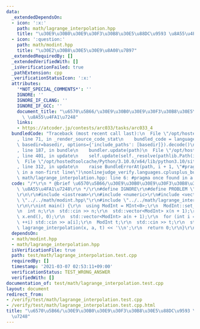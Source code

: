 ```yaml
---
data:
  _extendedDependsOn:
  - icon: ':x:'
    path: math/lagrange_interpolation.hpp
    title: "\u30E9\u30B0\u30E9\u30F3\u30B8\u30E5\u88DC\u9593 \u8A55\u4FA1\u7248"
  - icon: ':question:'
    path: math/modint.hpp
    title: "\u30E2\u30B8\u30E5\u30E9\u8A08\u7B97"
  _extendedRequiredBy: []
  _extendedVerifiedWith: []
  _isVerificationFailed: true
  _pathExtension: cpp
  _verificationStatusIcon: ':x:'
  attributes:
    '*NOT_SPECIAL_COMMENTS*': ''
    IGNORE: ''
    IGNORE_IF_CLANG: ''
    IGNORE_IF_GCC: ''
    document_title: "\u6570\u5B66/\u30E9\u30B0\u30E9\u30F3\u30B8\u30E5\u88DC\u9593\
      \ \u8A55\u4FA1\u7248"
    links:
    - https://atcoder.jp/contests/arc033/tasks/arc033_4
  bundledCode: "Traceback (most recent call last):\n  File \"/opt/hostedtoolcache/Python/3.10.0/x64/lib/python3.10/site-packages/onlinejudge_verify/documentation/build.py\"\
    , line 71, in _render_source_code_stat\n    bundled_code = language.bundle(stat.path,\
    \ basedir=basedir, options={'include_paths': [basedir]}).decode()\n  File \"/opt/hostedtoolcache/Python/3.10.0/x64/lib/python3.10/site-packages/onlinejudge_verify/languages/cplusplus.py\"\
    , line 187, in bundle\n    bundler.update(path)\n  File \"/opt/hostedtoolcache/Python/3.10.0/x64/lib/python3.10/site-packages/onlinejudge_verify/languages/cplusplus_bundle.py\"\
    , line 401, in update\n    self.update(self._resolve(pathlib.Path(included), included_from=path))\n\
    \  File \"/opt/hostedtoolcache/Python/3.10.0/x64/lib/python3.10/site-packages/onlinejudge_verify/languages/cplusplus_bundle.py\"\
    , line 312, in update\n    raise BundleErrorAt(path, i + 1, \"#pragma once found\
    \ in a non-first line\")\nonlinejudge_verify.languages.cplusplus_bundle.BundleErrorAt:\
    \ math/lagrange_interpolation.hpp: line 6: #pragma once found in a non-first line\n"
  code: "/*\r\n * @brief \u6570\u5B66/\u30E9\u30B0\u30E9\u30F3\u30B8\u30E5\u88DC\u9593\
    \ \u8A55\u4FA1\u7248\r\n */\r\n#define IGNORE\r\n#define PROBLEM \"https://atcoder.jp/contests/arc033/tasks/arc033_4\"\
    \r\n\r\n#include <iostream>\r\n#include <numeric>\r\n#include <vector>\r\n#include\
    \ \"../../math/modint.hpp\"\r\n#include \"../../math/lagrange_interpolation.hpp\"\
    \r\n\r\nint main() {\r\n  using ModInt = MInt<0>;\r\n  ModInt::set_mod(1000000007);\r\
    \n  int n;\r\n  std::cin >> n;\r\n  std::vector<ModInt> x(n + 1);\r\n  std::iota(x.begin(),\
    \ x.end(), 0);\r\n  std::vector<ModInt> a(n + 1);\r\n  for (int i = 0; i <= n;\
    \ ++i) std::cin >> a[i];\r\n  ModInt t;\r\n  std::cin >> t;\r\n  std::cout <<\
    \ lagrange_interpolation(x, a, t) << '\\n';\r\n  return 0;\r\n}\r\n"
  dependsOn:
  - math/modint.hpp
  - math/lagrange_interpolation.hpp
  isVerificationFile: true
  path: test/math/lagrange_interpolation.test.cpp
  requiredBy: []
  timestamp: '2021-03-07 02:53:11+09:00'
  verificationStatus: TEST_WRONG_ANSWER
  verifiedWith: []
documentation_of: test/math/lagrange_interpolation.test.cpp
layout: document
redirect_from:
- /verify/test/math/lagrange_interpolation.test.cpp
- /verify/test/math/lagrange_interpolation.test.cpp.html
title: "\u6570\u5B66/\u30E9\u30B0\u30E9\u30F3\u30B8\u30E5\u88DC\u9593 \u8A55\u4FA1\
  \u7248"
---
```

